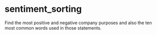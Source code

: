 # sentiment_sorting
Find the most positive and negative company purposes and also the ten most common words used in those statements. 
